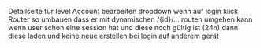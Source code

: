 Detailseite für level
Account bearbeiten
dropdown wenn auf login klick
Router so umbauen dass er mit dynamischen /{id}/... routen umgehen kann
wenn user schon eine session hat und diese noch gültig ist (24h) dann diese laden und keine neue erstellen bei login auf anderem gerät

